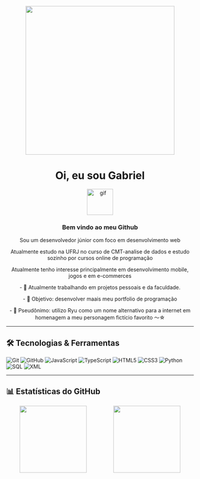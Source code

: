 <p align="center">
  <img src="https://64.media.tumblr.com/6f28c02739149306c775e1d027edfb1a/tumblr_patorchsbX1vjxiz1o1_400.gifv" width="400" />
</p>

<h1 align="center"> Oi, eu sou Gabriel</h1>
<p align="center">
  <a href="xxxxxx">
    <img src="https://i.imgur.com/kbxJESx.gif" width="70" alt="gif">
  </a>
</p>
<h3 align="center">Bem vindo ao meu Github</h3>

<p align="center">Sou um desenvolvedor júnior com foco em desenvolvimento web </p>

  <p align="center">Atualmente estudo na UFRJ no curso de CMT-analise de dados e estudo sozinho por cursos online de programação</p>

<p align="center">Atualmente tenho interesse principalmente em desenvolvimento mobile, jogos e em e-commerces</p>

<p align="center">- 💼 Atualmente trabalhando em projetos pessoais e da faculdade.</p>

<p align="center">- 🎯 Objetivo: desenvolver maais meu portfolio de programação </p>

<p align="center">- 🤖 Pseudônimo: utilizo Ryu como um nome alternativo para a internet em homenagem a meu personagem fictício favorito ～☆</p>


---

##     🛠️ Tecnologias & Ferramentas 
![Git](https://img.shields.io/badge/-Git-F05032?style=flat&logo=git&logoColor=white)
![GitHub](https://img.shields.io/badge/-GitHub-181717?style=flat&logo=github)
![JavaScript](https://img.shields.io/badge/-JavaScript-F7DF1E?style=flat&logo=javascript&logoColor=black)
![TypeScript](https://img.shields.io/badge/-TypeScript-3178C6?style=flat&logo=typescript&logoColor=white)
![HTML5](https://img.shields.io/badge/-HTML5-E34F26?style=flat&logo=html5&logoColor=white)
![CSS3](https://img.shields.io/badge/-CSS3-1572B6?style=flat&logo=css3)
![Python](https://img.shields.io/badge/-Python-3776AB?style=flat&logo=python&logoColor=white)
![SQL](https://img.shields.io/badge/-SQL-336791?style=flat&logo=postgresql&logoColor=white)
![XML](https://img.shields.io/badge/-XML-8A2BE2?style=flat&logo=w3c&logoColor=white)

---

 ##    📊 Estatísticas do GitHub 

<div style="display: flex; justify-content: space-around;">
    <img height="180em" src="https://github-readme-stats.vercel.app/api?username=ryuclover&show_icons=true&layout=compact&theme=radical&cache_seconds=3600"/>
    <img height="180em" src="https://github-readme-stats.vercel.app/api/top-langs/?username=ryuclover&layout=compact&theme=radical&cache_seconds=3600"/>
</div>

